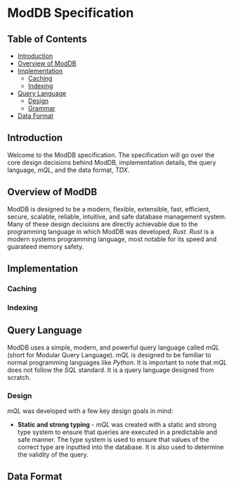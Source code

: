 # ModDB Specification

## Table of Contents

- [Introduction](#introduction)
- [Overview of ModDB](#overview-of-moddb)
- [Implementation](#implementation)
  - [Caching](#caching)
  - [Indexing](#indexing)
- [Query Language](#query-language)
  - [Design](#design)
  - [Grammar](#grammar)
- [Data Format](#data-format)

## Introduction

Welcome to the ModDB specification. The specification will go over the core design decisions behind ModDB, implementation details, the query language, *mQL*, and the data format, *TDX*.

## Overview of ModDB

ModDB is designed to be a modern, flexible, extensible, fast, efficient, secure, scalable, reliable, intuitive, and safe database management system. Many of these design decisions are directly achievable due to the programming language in which ModDB was developed, *Rust*. *Rust* is a modern systems programming language, most notable for its speed and guarateed memory safety.

## Implementation


### Caching


### Indexing


## Query Language

ModDB uses a simple, modern, and powerful query language called *mQL* (short for Modular Query Language). *mQL* is designed to be familiar to normal programming languages like *Python*. It is important to note that *mQL* does not follow the *SQL* standard. It is a query language designed from scratch. 

### Design

*mQL* was developed with a few key design goals in mind:

- **Static and strong typing** - *mQL* was created with a static and strong type system to ensure that queries are executed in a predictable and safe manner. The type system is used to ensure that values of the correct type are inputted into the database. It is also used to determine the validity of the query.
<!-- - **Declarative** - *mQL* is a statement-based language. When the developer writes the code, they simply state what is desired and the rest will be taken care of by the *mQL* compiler and query planner. *mQL* does support imperative constructs like  -->
<!-- - **Functional** - todo -->


## Data Format


